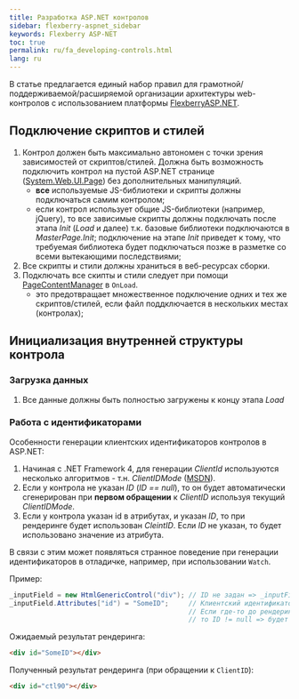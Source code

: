 ```yaml
---
title: Разработка ASP.NET контролов
sidebar: flexberry-aspnet_sidebar
keywords: Flexberry ASP-NET
toc: true
permalink: ru/fa_developing-controls.html
lang: ru
---
```


В статье предлагается единый набор правил для грамотной/поддерживаемой/расширяемой организации архитектуры web-контролов с использованием платформы [FlexberryASP.NET](fa_flexberry-asp-net.html).

## Подключение скриптов и стилей

1. Контрол должен быть максимально автономен с точки зрения зависимостей от скриптов/стилей. Должна быть возможность подключить контрол на пустой ASP.NET странице ([System.Web.UI.Page](https://msdn.microsoft.com/en-us/library/system.web.ui.page(v=vs.110).aspx)) без дополнительных манипуляций.
    * **все** используемые JS-библиотеки и скрипты должны подключаться самим контролом;
    * если контрол использует общие JS-библиотеки (например, jQuery), то все зависимые скрипты должны подключать после этапа *Init* (*Load* и далее) т.к. базовые библиотеки подключаются в *MasterPage.Init*; подключение на этапе *Init* приведет к тому, что требуемая библиотека будет подключаться позже в разметке со всеми вытекающими последствиями;
2. Все скрипты и стили должны храниться в веб-ресурсах сборки.
3. Подключать все скипты и стили следует при помощи [PageContentManager](fa_page-content-manager.html) в `OnLoad`.
    * это предотвращает множественное подключение одних и тех же скриптов/стилей, если файл поддключается в нескольких местах (контролах);

## Инициализация внутренней структуры контрола

### Загрузка данных

1. Все данные должны быть полностью загружены к концу этапа *Load*

### Работа с идентификаторами

Особенности генерации клиентских идентификаторов контролов в ASP.NET:

1. Начиная с .NET Framework 4, для генерации *ClientId* используются несколько алгоритмов - т.н. *ClientIDMode* ([MSDN](https://msdn.microsoft.com/en-us/library/system.web.ui.control.clientidmode.aspx)).
2. Если у контрола не указан *ID* (*ID == null*), то он будет автоматически сгенерирован при **первом обращении** к *ClientID* используя текущий *ClientIDMode*.
3. Если у контрола указан id в атрибутах, и указан *ID*, то при рендеринге будет использован *CleintID*. Если *ID* не указан, то будет использовано значение из атрибута.

В связи с этим может появляться странное поведение при генерации идентификаторов в отладичке, например, при использовании `Watch`.

Пример:

``` csharp
_inputField = new HtmlGenericControl("div"); // ID не задан => _inputField.ID == null
_inputField.Attributes["id") = "SomeID";     // Клиентский идентификатор задан через HTML атрибут.
                                             // Если где-то до рендеринга / в Watch будет вызван _inputField.ClinetID,
                                             // то ID != null => будет использован сгенерированный CleintID.
```

Ожидаемый результат рендеринга:

```html
<div id="SomeID"></div>
```

Полученный результат рендеринга (при обращении к `ClientID`):

```html
<div id="ctl90"></div>
```